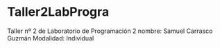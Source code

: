 # Taller2LabProgra
Taller nº 2 de Laboratorio de Programación 2 
nombre: Samuel Carrasco Guzmán 
Modalidad: Individual
